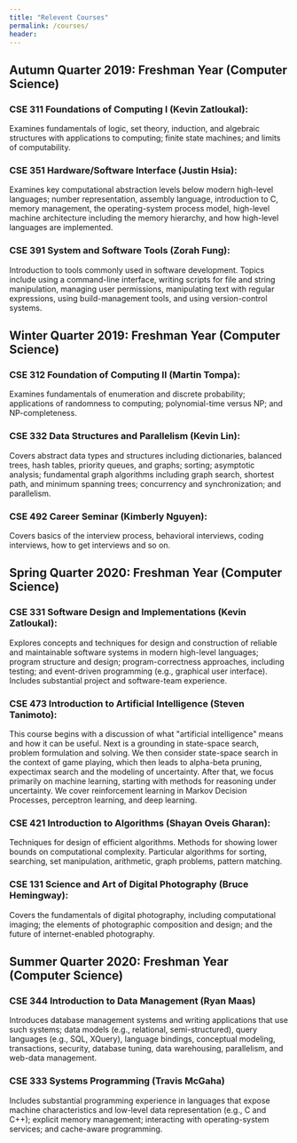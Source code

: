 ```yaml
---
title: "Relevent Courses"
permalink: /courses/
header:
---
```


## Autumn Quarter 2019: Freshman Year (Computer Science)
### CSE 311 Foundations of Computing I (Kevin Zatloukal): 
Examines fundamentals of logic, set theory, induction, and algebraic structures with applications to computing; finite state machines; and limits of computability.
### CSE 351 Hardware/Software Interface (Justin Hsia): 
Examines key computational abstraction levels below modern high-level languages; number representation, assembly language, introduction to C, memory management, the operating-system process model, high-level machine architecture including the memory hierarchy, and how high-level languages are implemented.
### CSE 391 System and Software Tools (Zorah Fung):
Introduction to tools commonly used in software development. Topics include using a command-line interface, writing scripts for file and string manipulation, managing user permissions, manipulating text with regular expressions, using build-management tools, and using version-control systems.
## Winter Quarter 2019: Freshman Year (Computer Science)
### CSE 312 Foundation of Computing II (Martin Tompa):
Examines fundamentals of enumeration and discrete probability; applications of randomness to computing; polynomial-time versus NP; and NP-completeness.
### CSE 332 Data Structures and Parallelism (Kevin Lin):
Covers abstract data types and structures including dictionaries, balanced trees, hash tables, priority queues, and graphs; sorting; asymptotic analysis; fundamental graph algorithms including graph search, shortest path, and minimum spanning trees; concurrency and synchronization; and parallelism.
### CSE 492 Career Seminar (Kimberly Nguyen):
Covers basics of the interview process, behavioral interviews, coding interviews, how to get interviews and so on. 
## Spring Quarter 2020: Freshman Year (Computer Science)
### CSE 331 Software Design and Implementations (Kevin Zatloukal):
Explores concepts and techniques for design and construction of reliable and maintainable software systems in modern high-level languages; program structure and design; program-correctness approaches, including testing; and event-driven programming (e.g., graphical user interface). Includes substantial project and software-team experience.
### CSE 473 Introduction to Artificial Intelligence (Steven Tanimoto): 
This course begins with a discussion of what "artificial intelligence" means and how it can be useful. Next is a grounding in state-space search, problem formulation and solving. We then consider state-space search in the context of game playing, which then leads to alpha-beta pruning, expectimax search and the modeling of uncertainty. After that, we focus primarily on machine learning, starting with methods for reasoning under uncertainty. We cover reinforcement learning in Markov Decision Processes, perceptron learning, and deep learning. 
### CSE 421 Introduction to Algorithms (Shayan Oveis Gharan):
Techniques for design of efficient algorithms. Methods for showing lower bounds on computational complexity. Particular algorithms for sorting, searching, set manipulation, arithmetic, graph problems, pattern matching.
### CSE 131 Science and Art of Digital Photography (Bruce Hemingway):
Covers the fundamentals of digital photography, including computational imaging; the elements of photographic composition and design; and the future of internet-enabled photography.
## Summer Quarter 2020: Freshman Year (Computer Science)
### CSE 344 Introduction to Data Management (Ryan Maas)
Introduces database management systems and writing applications that use such systems; data models (e.g., relational, semi-structured), query languages (e.g., SQL, XQuery), language bindings, conceptual modeling, transactions, security, database tuning, data warehousing, parallelism, and web-data management. 
### CSE 333 Systems Programming (Travis McGaha)
Includes substantial programming experience in languages that expose machine characteristics and low-level data representation (e.g., C and C++); explicit memory management; interacting with operating-system services; and cache-aware programming. 

